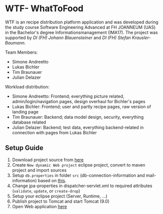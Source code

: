 # WTF- WhatToFood
WTF is an recipe distribution platform application and was developed during the study course Software Engineering Advanced at FH JOANNEUM (UAS)
in the Bachelor's degree Informationsmanagement (IMA17). The project was supported by *DI (FH) Johann Blauensteiner* and *DI (FH) Stefan Krausler-Baumann*.

Team Members:
- Simone Andreetto
- Lukas Bichler
- Tim Braunauer
- Julian Delazer

Workload distribution:
- Simone Andreetto: Frontend; everything picture related, admin/login/navigation pages, design overhaul for Bichler's pages
- Lukas Bichler: Frontend; user and partly recipe pages, raw version of landing page
- Tim Braunauer: Backend; data model design, security, everything database related
- Julian Delazer: Backend; test data, everything backend-related in connection with pages from Lukas Bichler


## Setup Guide
1. Download project source from [here](https://github.com/simowaves/SWENGA_Project.git)
2. Create ``New dynamic Web project`` eclipse project, convert to maven project and import sources  
3. Setup ``db.properties`` in folder ``src`` (db-connection-information and mail-information) based on [this](https://gist.github.com/MasterofBisaster/40265a21d2c08060caa1c07f5b9c8a33).
4. Change jpa-properties in dispatcher-servlet.xml to required attributes (``validate``, ``update``, or ``create-drop``)
5. Setup your eclipse project (Server, Runtime, ...)
6. Publish project to Tomcat and start Tomcat (9.0)
7. Open Web application [here](http://localhost:8080/SwengaProjectWtf/)

